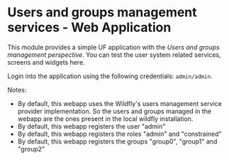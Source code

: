 Users and groups management services - Web Application
======================================================

This module provides a simple UF application with the *Users and groups management perspective*. You can test the user system related services, screens and widgets here.                                

Login into the application using the following credentials: `admin/admin`.                         

Notes:       
* By default, this webapp uses the Wildfly's users management service provider implementation. So the users and groups managed in the webapp are the ones present in the local wildfly installation.      
* By default, this webapp registers the user "admin"           
* By default, this webapp registers the roles "admin" and "constrained"           
* By default, this webapp registers the groups "group0", "group1" and "group2"         
